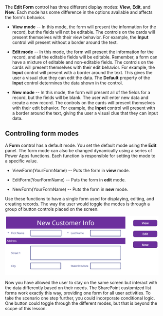 The **Edit Form** control has three different display modes: **View**,
**Edit**, and **New**. Each mode has some difference in the options
available and affects the form's behavior.

-   **View mode** -- In this mode, the form will present the information
    for the record, but the fields will not be editable. The controls on
    the cards will present themselves with their view behavior. For
    example, the **Input** control will present without a border around
    the text.

-   **Edit mode** -- In this mode, the form will present the information
    for the record, and all the editable fields will be editable.
    Remember, a form can have a mixture of editable and non-editable
    fields. The controls on the cards will present themselves with their
    edit behavior. For example, the **Input** control will present with a
    border around the text. This gives the user a visual clue they can
    edit the data. The **Default** property of the **Input** control
    determines the data shown in the control.

-   **New mode** -- In this mode, the form will present all of the
    fields for a record, but the fields will be blank. The user will
    enter new data and create a new record. The controls on the cards
    will present themselves with their edit behavior. For example, the
    **Input** control will present with a border around the text, giving
    the user a visual clue that they can input data.

Controlling form modes
----------------------

A **Form** control has a default mode. You set the default mode using the
**Edit** panel. The form mode can also be changed dynamically using a
series of Power Apps functions. Each function is responsible for setting
the mode to a specific value.

-   ViewForm(YourFormName) -- Puts the form in **view** mode.

-   EditForm(YourFormName) -- Puts the form in **edit** mode.

-   NewForm(YourFormName) -- Puts the form in **new** mode.

Use these functions to have a single form used for displaying, editing,
and creating records. The way the user would toggle the modes is through
a group of button controls placed on the screen.

![New Form](../media/new-form.png)

Now you have allowed the user to stay on the same screen but interact
with the data differently based on their needs. The SharePoint
customized list forms work exactly this way, providing one form for all
user activities. To take the scenario one step further, you could
incorporate conditional logic. One button could toggle through the
different modes, but that is beyond the scope of this lesson.